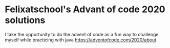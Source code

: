 Felixatschool's Advant of code 2020 solutions
=============================================
I take the opportunity to do the advent of code as a fun way to challenge myself while practicing with java
https://adventofcode.com/2020/about
